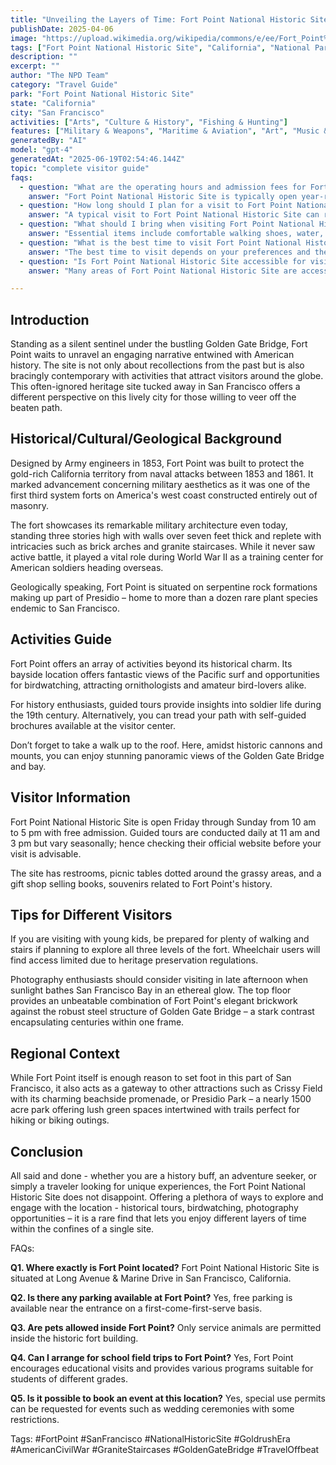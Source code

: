 ```yaml
---
title: "Unveiling the Layers of Time: Fort Point National Historic Site"
publishDate: 2025-04-06
image: "https://upload.wikimedia.org/wikipedia/commons/e/ee/Fort_Point%2C_September_2019-8795.jpg"
tags: ["Fort Point National Historic Site", "California", "National Parks", "Travel Guide", "San Francisco", "Outdoor Recreation", "Family Travel", "Adventure"]
description: ""
excerpt: ""
author: "The NPD Team"
category: "Travel Guide"
park: "Fort Point National Historic Site"
state: "California"
city: "San Francisco"
activities: ["Arts", "Culture & History", "Fishing & Hunting"]
features: ["Military & Weapons", "Maritime & Aviation", "Art", "Music & Literature", "Transportation", "U.S. Wars & Conflicts", "Cultural Heritage & Society"]
generatedBy: "AI"
model: "gpt-4"
generatedAt: "2025-06-19T02:54:46.144Z"
topic: "complete visitor guide"
faqs:
  - question: "What are the operating hours and admission fees for Fort Point National Historic Site?"
    answer: "Fort Point National Historic Site is typically open year-round, though specific hours may vary by season. Most national parks charge an entrance fee, but some sites are free to visit. Check the official NPS website for current hours and fee information."
  - question: "How long should I plan for a visit to Fort Point National Historic Site?"
    answer: "A typical visit to Fort Point National Historic Site can range from a few hours to a full day, depending on your interests and the activities you choose. Allow extra time for hiking, photography, and exploring visitor centers."
  - question: "What should I bring when visiting Fort Point National Historic Site?"
    answer: "Essential items include comfortable walking shoes, water, snacks, sunscreen, and weather-appropriate clothing. Bring a camera to capture the scenic views and consider binoculars for wildlife viewing."
  - question: "What is the best time to visit Fort Point National Historic Site?"
    answer: "The best time to visit depends on your preferences and the activities you plan to enjoy. Spring and fall often offer pleasant weather and fewer crowds, while summer provides the longest daylight hours."
  - question: "Is Fort Point National Historic Site accessible for visitors with mobility needs?"
    answer: "Many areas of Fort Point National Historic Site are accessible to visitors with mobility needs, including paved trails and accessible facilities. Contact the park directly for specific accessibility information and current conditions."

---
```


## **Introduction**

Standing as a silent sentinel under the bustling Golden Gate Bridge, Fort Point waits to unravel an engaging narrative entwined with American history. The site is not only about recollections from the past but is also bracingly contemporary with activities that attract visitors around the globe. This often-ignored heritage site tucked away in San Francisco offers a different perspective on this lively city for those willing to veer off the beaten path.

## **Historical/Cultural/Geological Background**

Designed by Army engineers in 1853, Fort Point was built to protect the gold-rich California territory from naval attacks between 1853 and 1861. It marked advancement concerning military aesthetics as it was one of the first third system forts on America's west coast constructed entirely out of masonry.

The fort showcases its remarkable military architecture even today, standing three stories high with walls over seven feet thick and replete with intricacies such as brick arches and granite staircases.
While it never saw active battle, it played a vital role during World War II as a training center for American soldiers heading overseas.

Geologically speaking, Fort Point is situated on serpentine rock formations making up part of Presidio – home to more than a dozen rare plant species endemic to San Francisco.

## **Activities Guide**

Fort Point offers an array of activities beyond its historical charm. Its bayside location offers fantastic views of the Pacific surf and opportunities for birdwatching, attracting ornithologists and amateur bird-lovers alike.

For history enthusiasts, guided tours provide insights into soldier life during the 19th century. Alternatively, you can tread your path with self-guided brochures available at the visitor center.

Don’t forget to take a walk up to the roof. Here, amidst historic cannons and mounts, you can enjoy stunning panoramic views of the Golden Gate Bridge and bay.

## **Visitor Information**

Fort Point National Historic Site is open Friday through Sunday from 10 am to 5 pm with free admission. Guided tours are conducted daily at 11 am and 3 pm but vary seasonally; hence checking their official website before your visit is advisable.

The site has restrooms, picnic tables dotted around the grassy areas, and a gift shop selling books, souvenirs related to Fort Point's history.

## **Tips for Different Visitors**

If you are visiting with young kids, be prepared for plenty of walking and stairs if planning to explore all three levels of the fort. Wheelchair users will find access limited due to heritage preservation regulations.

Photography enthusiasts should consider visiting in late afternoon when sunlight bathes San Francisco Bay in an ethereal glow. The top floor provides an unbeatable combination of Fort Point's elegant brickwork against the robust steel structure of Golden Gate Bridge – a stark contrast encapsulating centuries within one frame.

## **Regional Context**

While Fort Point itself is enough reason to set foot in this part of San Francisco, it also acts as a gateway to other attractions such as Crissy Field with its charming beachside promenade, or Presidio Park – a nearly 1500 acre park offering lush green spaces intertwined with trails perfect for hiking or biking outings.

## **Conclusion**

All said and done - whether you are a history buff, an adventure seeker, or simply a traveler looking for unique experiences, the Fort Point National Historic Site does not disappoint. Offering a plethora of ways to explore and engage with the location - historical tours, birdwatching, photography opportunities – it is a rare find that lets you enjoy different layers of time within the confines of a single site.

FAQs:

**Q1. Where exactly is Fort Point located?**
Fort Point National Historic Site is situated at Long Avenue & Marine Drive in San Francisco, California.

**Q2. Is there any parking available at Fort Point?**
Yes, free parking is available near the entrance on a first-come-first-serve basis.

**Q3. Are pets allowed inside Fort Point?**
Only service animals are permitted inside the historic fort building.

**Q4. Can I arrange for school field trips to Fort Point?**
Yes, Fort Point encourages educational visits and provides various programs suitable for students of different grades.

**Q5. Is it possible to book an event at this location?**
Yes, special use permits can be requested for events such as wedding ceremonies with some restrictions.

Tags: #FortPoint #SanFrancisco #NationalHistoricSite #GoldrushEra #AmericanCivilWar #GraniteStaircases #GoldenGateBridge #TravelOffbeat